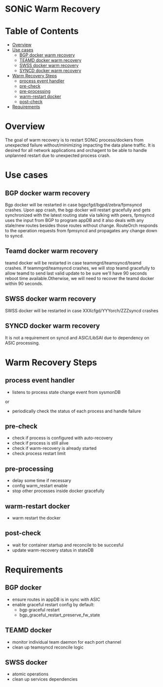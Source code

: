 # SONiC Warm Recovery
Table of Contents
=================
* [Overview](#overview)
* [Use cases](#use-cases)
  * [BGP docker warm recovery](#bgp-docker-warm-recovery)
  * [TEAMD docker warm recovery](#teamd-docker-warm-recovery)
  * [SWSS docker warm recovery](#swss-docker-warm-recovery)
  * [SYNCD docker warm recovery](#syncd-docker-warm-recovery)
* [Warm Recovery Steps](#warm-recovery-steps)
  * [process event handler](#process-event-handler)
  * [pre-check](#pre-check)
  * [pre-processing](#pre-processing)
  * [warm-restart docker](#warm-restart-docker)
  * [post-check](#post-check)
* [Requirements](#requirements)

# Overview
The goal of warm recovery is to restart SONiC process/dockers from unexpected failure without/minimizing impacting the data plane traffic. It is desired for all network applications and orchagent to be able to handle unplanned restart due to unexpected process crash.

# Use cases

## BGP docker warm recovery
Bgp docker will be restarted in case bgpcfgd/bgpd/zebra/fpmsyncd crashes.
Upon app crash, the bgp docker will restart gracefully and gets synchronized with the latest routing state via talking with peers, fpmsyncd uses the input from BGP to program appDB and it also deals with any stale/new routes besides those routes without change. RouteOrch responds to the operation requests from fpmsyncd and propagates any change down to syncd.

## Teamd docker warm recovery
teamd docker will be restarted in case teammgrd/teamsyncd/teamd crashes.
If teammgrd/teamsyncd crashes, we will stop teamd gracefully to allow teamd to send last valid update to be sure we'll have 90 seconds reboot time available.Otherwise, we will need to recover the teamd docker within 90 seconds.

## SWSS docker warm recovery
SWSS docker will be restarted in case XXXcfgd/YYYorch/ZZZsyncd crashes

## SYNCD docker warm recovery
It is not a requirement on syncd and ASIC/LibSAI due to dependency on ASIC processing.

# Warm Recovery Steps
## process event handler
* listens to process state change event from sysmonDB

or

* periodically check the status of each process and handle failure
## pre-check
* check if process is configured with auto-recovery
* check if process is still alive
* check if warm-recovery is already started
* check process restart limit
## pre-processing
* delay some time if necessary
* config warm_restart enable
* stop other processes inside docker gracefully
## warm-restart docker
* warm restart the docker
## post-check
* wait for container startup and reconcile to be succesful
* update warm-recovery status in stateDB

# Requirements
## BGP docker
* ensure routes in appDB is in sync with ASIC
* enable graceful restart config by default:
  * bgp graceful restart
  * bgp_graceful_restart_preserve_fw_state
## TEAMD docker
* monitor individual team daemon for each port channel
* clean up teamsyncd reconcile logic
## SWSS docker
* atomic operations
* clean up services dependencies
